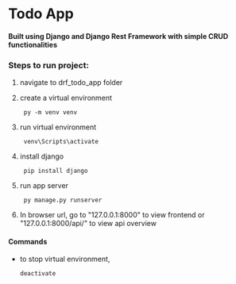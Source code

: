 # Todo App
#### Built using Django and Django Rest Framework with simple CRUD functionalities

### Steps to run project:
1. navigate to drf_todo_app folder
2. create a virtual environment

        py -m venv venv
        
3. run virtual environment
        
        venv\Scripts\activate

4. install django
  
        pip install django

5. run app server
        
        py manage.py runserver

6. In browser url, go to "127.0.0.1:8000" to view frontend or "127.0.0.1:8000/api/" to view api overview

#### Commands
- to stop virtual environment,
        
      deactivate
